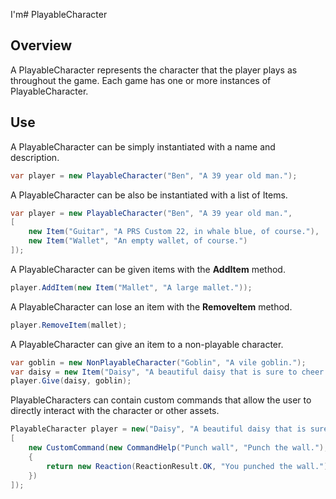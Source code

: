 I'm﻿# PlayableCharacter

## Overview

A PlayableCharacter represents the character that the player plays as throughout the game. Each game has one or more instances of PlayableCharacter.

## Use

A PlayableCharacter can be simply instantiated with a name and description.

```csharp
var player = new PlayableCharacter("Ben", "A 39 year old man.");
```

A PlayableCharacter can be also be instantiated with a list of Items.

```csharp
var player = new PlayableCharacter("Ben", "A 39 year old man.",
[
    new Item("Guitar", "A PRS Custom 22, in whale blue, of course."),
    new Item("Wallet", "An empty wallet, of course.")
]);
```

A PlayableCharacter can be given items with the **AddItem** method.

```csharp
player.AddItem(new Item("Mallet", "A large mallet."));
```

A PlayableCharacter can lose an item with the **RemoveItem** method.

```csharp
player.RemoveItem(mallet);
```

A PlayableCharacter can give an item to a non-playable character.

```csharp
var goblin = new NonPlayableCharacter("Goblin", "A vile goblin.");
var daisy = new Item("Daisy", "A beautiful daisy that is sure to cheer up even the most miserable creature.");
player.Give(daisy, goblin);
```

PlayableCharacters can contain custom commands that allow the user to directly interact with the character or other assets.

```csharp
PlayableCharacter player = new("Daisy", "A beautiful daisy that is sure to cheer up even the most miserable creature.", commands:
[
    new CustomCommand(new CommandHelp("Punch wall", "Punch the wall."), true, (game, args) =>
    {
        return new Reaction(ReactionResult.OK, "You punched the wall.");
    })
]);
```
